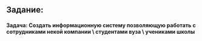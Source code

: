 ## Задание:

#### Задача: Создать информационную систему позволяющую работать с сотрудниками некой компании \ студентами вуза \ учениками школы
